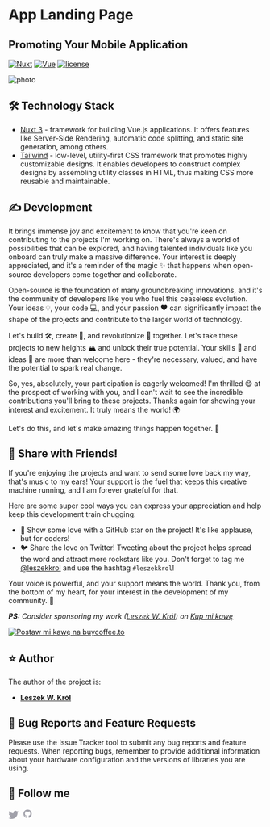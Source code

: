 # App Landing Page
## Promoting Your Mobile Application 

[![Nuxt](https://img.shields.io/badge/nuxt-3.svg)](https://nuxt.com)
[![Vue](https://img.shields.io/badge/vue-blue)](https://vuejs.org)
[![license](https://img.shields.io/badge/license-mit-brightgreen.svg)](https://en.wikipedia.org/wiki/MIT_License)


![photo](https://github.com/leszekkrol/app-landing-page-nuxt3/assets/10097678/1dddd073-0a45-4d7c-a666-c1ed3c991579)


## 🛠 Technology Stack
- [Nuxt 3](https://nuxt.com) - framework for building Vue.js applications. It offers features like Server-Side Rendering, automatic code splitting, and static site generation, among others.
- [Tailwind](https://tailwindcss.com) - low-level, utility-first CSS framework that promotes highly customizable designs. It enables developers to construct complex designs by assembling utility classes in HTML, thus making CSS more reusable and maintainable.

## ✍️ Development
It brings immense joy and excitement to know that you're keen on contributing to the projects I'm working on. There's always a world of possibilities that can be explored, and having talented individuals like you onboard can truly make a massive difference. Your interest is deeply appreciated, and it's a reminder of the magic ✨ that happens when open-source developers come together and collaborate.

Open-source is the foundation of many groundbreaking innovations, and it's the community of developers like you who fuel this ceaseless evolution. Your ideas 💡, your code 💻, and your passion ❤️ can significantly impact the shape of the projects and contribute to the larger world of technology.

Let's build 🛠️, create 🎨, and revolutionize 🚀 together. Let's take these projects to new heights 🏔️ and unlock their true potential. Your skills 🎯 and ideas 💭 are more than welcome here - they're necessary, valued, and have the potential to spark real change.

So, yes, absolutely, your participation is eagerly welcomed! I'm thrilled 😄 at the prospect of working with you, and I can't wait to see the incredible contributions you'll bring to these projects. Thanks again for showing your interest and excitement. It truly means the world! 🌍

Let's do this, and let's make amazing things happen together. 🚀

## 🌟 Share with Friends!
If you're enjoying the projects and want to send some love back my way, that's music to my ears! Your support is the fuel that keeps this creative machine running, and I am forever grateful for that.

Here are some super cool ways you can express your appreciation and help keep this development train chugging:

- 🌟 Show some love with a GitHub star on the project! It's like applause, but for coders!
- 🐦 Share the love on Twitter! Tweeting about the project helps spread the word and attract more rockstars like you. Don't forget to tag me [@leszekkrol](https://twitter.com/leszekkrol) and use the hashtag `#leszekkrol`!

Your voice is powerful, and your support means the world. Thank you, from the bottom of my heart, for your interest in the development of my community. 🙏

_**PS:** Consider sponsoring my work ([Leszek W. Król](https://www.leszekkrol.com)) on [Kup mi kawę](https://buycoffee.to/leszekkrol)_

<a href="https://buycoffee.to/leszekkrol" target="_blank"><img src="https://buycoffee.to/btn/buycoffeeto-btn-primary.svg" style="width: 200px" alt="Postaw mi kawę na buycoffee.to"></a>

## ⭐️ Author

The author of the project is:
- <b><a href="http://linkedin.com/in/leszekkrol/">Leszek W. Król</a></b>

## 🧐 Bug Reports and Feature Requests

Please use the Issue Tracker tool to submit any bug reports and feature requests. When reporting bugs, remember to provide additional information about your hardware configuration and the versions of libraries you are using.

## 🔗 Follow me

<p valign="center">
  <a href="https://twitter.com/leszekkrol"><img width="20px" src="./.github/assets/twitter.svg" alt="Twitter"></a>&nbsp;&nbsp;<a href="https://github.com/leszekkrol"><img width="20px" src="./.github/assets/github.svg" alt="GitHub"></a>
</p>
